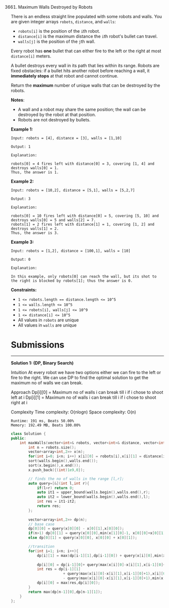 3661. Maximum Walls Destroyed by Robots

There is an endless straight line populated with some robots and walls. You are given integer arrays `robots`, `distance`, and `walls`:
* `robots[i]` is the position of the `i`th robot.
* `distance[i]` is the maximum distance the `i`th robot's bullet can travel.
* `walls[j]` is the position of the `j`th wall.

Every robot has **one** bullet that can either fire to the left or the right at most `distance[i]` meters.

A bullet destroys every wall in its path that lies within its range. Robots are fixed obstacles: if a bullet hits another robot before reaching a wall, it **immediately stops** at that robot and cannot continue.

Return the **maximum** number of unique walls that can be destroyed by the robots.

**Notes**:

* A wall and a robot may share the same position; the wall can be destroyed by the robot at that position.
* Robots are not destroyed by bullets.
 

**Example 1:**
```
Input: robots = [4], distance = [3], walls = [1,10]

Output: 1

Explanation:

robots[0] = 4 fires left with distance[0] = 3, covering [1, 4] and destroys walls[0] = 1.
Thus, the answer is 1.
```

**Example 2:**
```
Input: robots = [10,2], distance = [5,1], walls = [5,2,7]

Output: 3

Explanation:

robots[0] = 10 fires left with distance[0] = 5, covering [5, 10] and destroys walls[0] = 5 and walls[2] = 7.
robots[1] = 2 fires left with distance[1] = 1, covering [1, 2] and destroys walls[1] = 2.
Thus, the answer is 3.
```

**Example 3:**
```
Input: robots = [1,2], distance = [100,1], walls = [10]

Output: 0

Explanation:

In this example, only robots[0] can reach the wall, but its shot to the right is blocked by robots[1]; thus the answer is 0.
```
 

**Constraints:**

* `1 <= robots.length == distance.length <= 10^5`
* `1 <= walls.length <= 10^5`
* `1 <= robots[i], walls[j] <= 10^9`
* `1 <= distance[i] <= 10^5`
* All values in `robots` are unique
* All values in `walls` are unique

# Submissions
---
**Solution 1: (DP, Binary Search)**

Intuition
At every robot we have two options either we can fire to the left or fire to the right. We can use DP to find the optimal solution to get the maximum no of walls we can break.

Approach
Dp[i][0] = Maximum no of walls i can break till i if i chose to shoot left at i
Dp[i][1] = Maximum no of walls i can break till i if i chose to shoot right at i

Complexity
Time complexity: O(nlogn)
Space complexity: O(n)

```
Runtime: 191 ms, Beats 50.00%
Memory: 192.49 MB, Beats 100.00%
```
```c++
class Solution {
public:
    int maxWalls(vector<int>& robots, vector<int>& distance, vector<int>& walls) {
        int n = robots.size();
        vector<array<int,2>> x(n);
        for(int i=0; i<n; i++) x[i][0] = robots[i],x[i][1] = distance[i];
        sort(walls.begin(),walls.end());
        sort(x.begin(),x.end());
        x.push_back({(int)1e9,0});

        // finds the no of walls in the range [l,r];
        auto query=[&](int l,int r){
            if(l>r) return 0;
            auto it1 = upper_bound(walls.begin(),walls.end(),r);
            auto it2 = lower_bound(walls.begin(),walls.end(),l);
            int res = it1-it2;
            return res;
        };
        
        vector<array<int,2>> dp(n);
        // base case
        dp[0][0] = query(x[0][0] - x[0][1],x[0][0]);
        if(n>1) dp[0][1] = query(x[0][0],min(x[1][0]-1, x[0][0]+x[0][1]));
        else dp[0][1] = query(x[0][0], x[0][0] + x[0][1]);

        //transition
        for(int i=1; i<n; i++){
            dp[i][1] = max(dp[i-1][1],dp[i-1][0]) + query(x[i][0],min(x[i+1][0]-1,x[i][0]+x[i][1]));
            
            dp[i][0] = dp[i-1][0]+ query(max(x[i][0]-x[i][1],x[i-1][0]+1),x[i][0]);
            int res = dp[i-1][1] 
                        + query(max(x[i][0]-x[i][1],x[i-1][0]+1),x[i][0]) 
                        - query(max(x[i][0]-x[i][1],x[i-1][0]+1),min(x[i-1][0]+x[i-1][1],x[i][0]-1));
            dp[i][0] = max(res,dp[i][0]);
        }
        return max(dp[n-1][0],dp[n-1][1]);
    }
};
```
